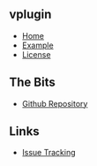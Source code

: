 ## vplugin
- [Home]()
- [Example](#docs/example)
- [License](#docs/LICENSE)

## The Bits
- [Github Repository](http://github.com/nwillc/vplugin)

## Links
- [Issue Tracking](https://github.com/nwillc/vplugin/issues)




